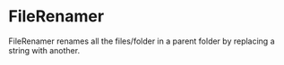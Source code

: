 # FileRenamer
FileRenamer renames all the files/folder in a parent folder by replacing a string with another. 
